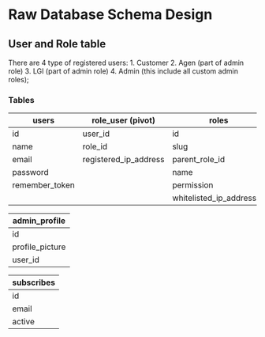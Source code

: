 # Raw Database Schema Design

## User and Role table

There are 4 type of registered users:
    1. Customer
    2. Agen (part of admin role)
    3. LGI (part of admin role)
    4. Admin (this include all custom admin roles);

### Tables

users           |role_user (pivot)    | roles
----------------|---------------------|------
id              |user_id              |id
name            |role_id              |slug
email           |registered_ip_address|parent_role_id
password        |                     |name
remember_token  |                     |permission
                |                     |whitelisted_ip_addresses

admin_profile   |
----------------|
id              |
profile_picture |
user_id         |

subscribes      |
----------------|
id              |
email           |
active          |
